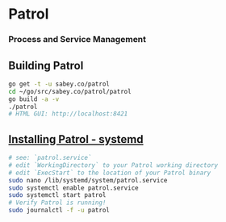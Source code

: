 # Patrol
### Process and Service Management


## Building Patrol
```bash
go get -t -u sabey.co/patrol
cd ~/go/src/sabey.co/patrol/patrol
go build -a -v
./patrol
# HTML GUI: http://localhost:8421
```


## [Installing Patrol - systemd](https://github.com/sabey/patrol/tree/master/patrol)
```bash
# see: `patrol.service`
# edit `WorkingDirectory` to your Patrol working directory
# edit `ExecStart` to the location of your Patrol binary
sudo nano /lib/systemd/system/patrol.service
sudo systemctl enable patrol.service
sudo systemctl start patrol
# Verify Patrol is running!
sudo journalctl -f -u patrol
```


